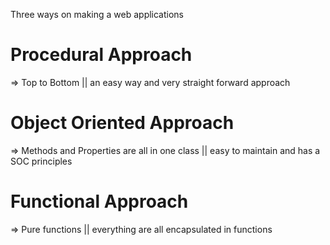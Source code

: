 Three ways on making a web applications

# Procedural Approach

=> Top to Bottom || an easy way and very straight forward approach

# Object Oriented Approach

=> Methods and Properties are all in one class || easy to maintain and has a SOC principles

# Functional Approach

=> Pure functions || everything are all encapsulated in functions
